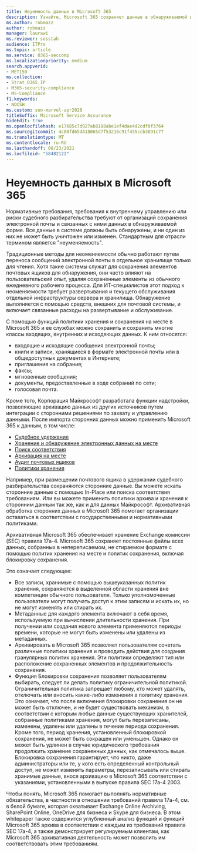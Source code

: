 ```yaml
---
title: Неуемность данных в Microsoft 365
description: Узнайте, Microsoft 365 сохраняет данные в обнаруживаемой форме для устранения нормативных требований, требований внутреннего управления и рисков судебного разбирательства.
ms.author: robmazz
author: robmazz
manager: laurawi
ms.reviewer: sosstah
audience: ITPro
ms.topic: article
ms.service: O365-seccomp
ms.localizationpriority: medium
search.appverid:
- MET150
ms.collection:
- Strat_O365_IP
- M365-security-compliance
- MS-Compliance
f1.keywords:
- NOCSH
ms.custom: seo-marvel-apr2020
titleSuffix: Microsoft Service Assurance
hideEdit: true
ms.openlocfilehash: e17685c7d927ab8188abe1ef4dae4d2cdf0f3764
ms.sourcegitcommit: 4c00fd65d418065d7f53216c91f455ccb3891c77
ms.translationtype: MT
ms.contentlocale: ru-RU
ms.lasthandoff: 08/23/2021
ms.locfileid: "58482122"
---
```

# <a name="data-immutability-in-microsoft-365"></a>Неуемность данных в Microsoft 365

Нормативные требования, требования к внутреннему управлению или риски судебного разбирательства требуют от организаций сохранения электронной почты и связанных с ними данных в обнаруживаемой форме. Все данные в системе должны быть обнаружены, и ни один из них не может быть уничтожен или изменен. Стандартным для отрасли термином является "неуменяемость".

Традиционные методы для неоменяемости обычно работают путем переноса сообщений электронной почты в отдельное хранилище только для чтения. Хотя такие системы служат для сохранения элементов почтовых ящиков для обнаружения, они часто влияют на пользовательский опыт, удаляя сохраненные элементы из обычного ежедневного рабочего процесса. Для ИТ-специалистов этот подход к неоменяемости требует развертывания и текущего обслуживания отдельной инфраструктуры сервера и хранилища. Обнаружение выполняется с помощью средств, внешних для почтовой системы, и включает связанные расходы на развертывание и обслуживание.

С помощью функций политики хранения и сохранения на месте в Microsoft 365 и ее службах можно сохранить и сохранить многие классы входящих, внутренних и исходяющих данных. К ним относятся:

- входящие и исходящие сообщения электронной почты;
- книги и записи, хранящиеся в формате электронной почты или в общедоступных документах в Интернете;
- приглашения на собрания;
- факсы;
- мгновенные сообщения;
- документы, предоставленные в ходе собраний по сети;
- голосовая почта.

Кроме того, Корпорация Майкрософт разработала [](https://support.office.com/article/Archiving-third-party-data-in-Office-365-0ce338d5-3666-4a18-86ab-c6910ff408cc) функции надстройки, позволяющие архивацию данных из других источников путем интеграции с сторонними решениями по захвату и управлению данными. После импорта сторонних данных можно применить Microsoft 365 к данным, в том числе:

- [Судебное удержание](/microsoft-365/compliance/create-a-litigation-hold)
- [Хранение и обнаружение электронных данных на месте](/microsoft-365/compliance/manage-legal-investigations)
- [Поиск соответствия](/microsoft-365/compliance/search-for-content)
- [Архивация на месте](/microsoft-365/compliance/enable-archive-mailboxes)
- [Аудит почтовых ящиков](/microsoft-365/compliance/enable-mailbox-auditing)
- [Политики хранения](/microsoft-365/compliance/retention-policies)

Например, при размещении почтового ящика в удержании судебного разбирательства сохраняются сторонние данные. Вы можете искать сторонние данные с помощью In-Place или поиска соответствия требованиям. Или вы можете применить политики архива и хранения к сторонним данным так же, как и для данных Майкрософт. Архивативная обработка сторонних данных в Microsoft 365 помогает организации оставаться в соответствии с государственными и нормативными политиками.

Архивативная Microsoft 365 обеспечивает хранение Exchange комиссии (SEC) правила 17a-4. Microsoft 365 сохраняет постоянные файлы всех данных, собранных в непереписаемом, не стираемом формате с помощью политик хранения на месте и политик сохранения, включая блокировку сохранения.

Это означает следующее:

- Все записи, хранимые с помощью вышеуказанных политик хранения, сохраняются в выделенной области хранения вне компетенции обычного пользователя. Только уполномоченные пользователи могут получать доступ к этим записям и искать их, но не могут изменять или стирать их.
- Метаданные для каждого элемента включают в себя время, используемую при вычислении длительности хранения. При получении или создания нового элемента применяются периоды времени, которые не могут быть изменены или удалены из метаданных.
- Архивировать в Microsoft 365 позволяет пользователям сочетать различные политики хранения и проводить действия для создания гранулярных политик хранения. Эти политики определяют тип или расположение сохраненных элементов и продолжительность сохранения.
- Функция Блокировки сохранения позволяет пользователям выбирать, следует ли делать политику ограничительной политикой. Ограничительная политика запрещает любому, кто может удалять, отключать или вносить какие-либо изменения в политику хранения. Это означает, что после включения блокировки сохранения он не может быть отключен, и не будет существовать механизм, в соответствии с которым любые данные существующих хранителей, собранные политиками хранения, могут быть перезаписаны, изменены, удалены или удалены в течение периода сохранения. Кроме того, период хранения, установленный блокировкой сохранения, не может быть сокращен или уменьшен. Однако он может быть удлинен в случае юридического требования продолжить хранение сохраненных данных, как отмечалось выше. Блокировка сохранения гарантирует, что никто, даже администраторы или те, у кого есть определенный контрольный доступ, не может изменять параметры, перезаписывать или стирать хранимые данные, внося архивацию в Microsoft 365 соответствии с указаниями, установленными в выпуске правила SEC 17a-4 2003.

Чтобы понять, Microsoft 365 помогает выполнять нормативные обязательства, в частности в отношении требований правила 17a-4, см. в белой бумаге, которая охватывает Exchange Online Archiving, SharePoint Online, OneDrive для бизнеса и Skype для бизнеса. [](https://www.microsoft.com/microsoft-365/blog/wp-content/uploads/2015/11/Microsoft-EOA-White-Paper.pdf) В этом whitepaper также содержится углубленный анализ функций и функций Microsoft 365 архива в соответствии с каждым из требований правила SEC 17a-4, а также демонстрирует регулируемым клиентам, как Microsoft 365 архивативная деятельность может позволить им соответствовать этим требованиям.

